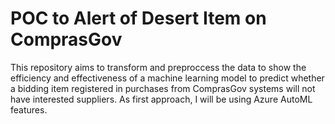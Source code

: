 # POC to Alert of Desert Item on ComprasGov

This repository aims to transform and preproccess the data to show the efficiency and effectiveness of a machine learning model to predict whether a bidding item registered in purchases from ComprasGov systems will not have interested suppliers. As first approach, I will be using Azure AutoML features.

